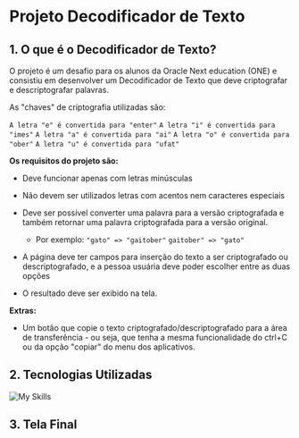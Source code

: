 # Projeto Decodificador de Texto

## 1. O que é o Decodificador de Texto?
O projeto é um desafio para os alunos da Oracle Next education (ONE) e consistiu em desenvolver um Decodificador de Texto que deve criptografar e descriptografar palavras. 

As "chaves" de criptografia utilizadas são:

`A letra "e" é convertida para "enter"`
`A letra "i" é convertida para "imes"`
`A letra "a" é convertida para "ai"`
`A letra "o" é convertida para "ober"`
`A letra "u" é convertida para "ufat"`

**Os requisitos do projeto são:** 
 -  Deve funcionar apenas com letras minúsculas

- Não devem ser utilizados letras com acentos nem caracteres especiais

- Deve ser possível converter uma palavra para a versão criptografada e também retornar uma palavra criptografada para a versão original.

  - Por exemplo:
    `"gato" => "gaitober"`
    `gaitober" => "gato"`

- A página deve ter campos para inserção do texto a ser criptografado ou descriptografado, e a pessoa usuária deve poder escolher entre as duas opções

- O resultado deve ser exibido na tela.

**Extras:**

- Um botão que copie o texto criptografado/descriptografado para a área de transferência - ou seja, que tenha a mesma funcionalidade do ctrl+C ou da opção "copiar" do menu dos aplicativos.

## 2. Tecnologias Utilizadas
![My Skills](https://skillicons.dev/icons?i=js,html,css)

## 3. Tela Final
